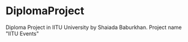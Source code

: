 # DiplomaProject
Diploma Project in IITU University by Shaiada Baburkhan. Project name "IITU Events"
